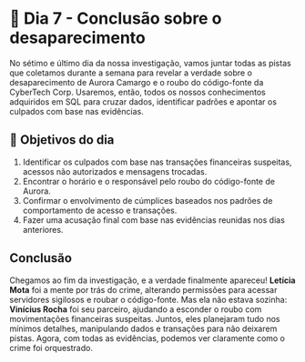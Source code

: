 # 📅 Dia 7 - Conclusão sobre o desaparecimento

No sétimo e último dia da nossa investigação, vamos juntar todas as pistas que coletamos durante a semana para revelar a verdade sobre o desaparecimento de Aurora Camargo e o roubo do código-fonte da CyberTech Corp. Usaremos, então, todos os nossos conhecimentos adquiridos em SQL para cruzar dados, identificar padrões e apontar os culpados com base nas evidências.

## 🎯 Objetivos do dia
1. Identificar os culpados com base nas transações financeiras suspeitas, acessos não autorizados e mensagens trocadas.
2. Encontrar o horário e o responsável pelo roubo do código-fonte de Aurora.
3. Confirmar o envolvimento de cúmplices baseados nos padrões de comportamento de acesso e transações.
4. Fazer uma acusação final com base nas evidências reunidas nos dias anteriores.

## Conclusão
Chegamos ao fim da investigação, e a verdade finalmente apareceu! **Letícia Mota** foi a mente por trás do crime, alterando permissões para acessar servidores sigilosos e roubar o código-fonte. Mas ela não estava sozinha: **Vinícius Rocha** foi seu parceiro, ajudando a esconder o roubo com movimentações financeiras suspeitas. Juntos, eles planejaram tudo nos mínimos detalhes, manipulando dados e transações para não deixarem pistas. Agora, com todas as evidências, podemos ver claramente como o crime foi orquestrado.



